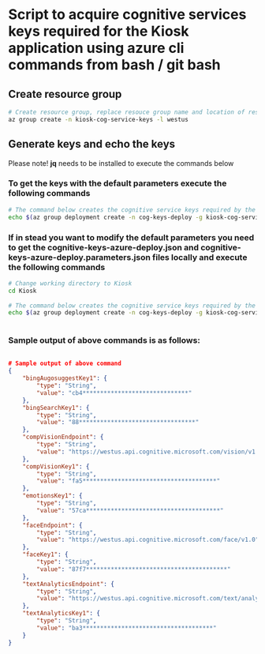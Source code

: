 # Script to acquire cognitive services keys required for the Kiosk application using azure cli commands from bash / git bash

## Create resource group
 ```sh
 # Create resource group, replace resouce group name and location of resource group as required
 az group create -n kiosk-cog-service-keys -l westus

 ```

## Generate keys and echo the keys
Please note! **jq** needs to be installed to execute the commands below

### To get the keys with the default parameters execute the following commands
  ```sh
  # The command below creates the cognitive service keys required by the KIOSK app, and then prints the keys
  echo $(az group deployment create -n cog-keys-deploy -g kiosk-cog-service-keys --template-uri https://raw.githubusercontent.com/Microsoft/Cognitive-Samples-IntelligentKiosk/master/Kiosk/cognitive-keys-azure-deploy.json) | jq '.properties.outputs'

  ```

### If in stead you want to modify the default parameters you need to get the cognitive-keys-azure-deploy.json and cognitive-keys-azure-deploy.parameters.json files locally and execute the following commands
 ```sh    
 # Change working directory to Kiosk
 cd Kiosk
   
 # The command below creates the cognitive service keys required by the KIOSK app, and then prints the keys. You can modifiy the tiers associated with the generated keys by modifying the parameter values
 echo $(az group deployment create -n cog-keys-deploy -g kiosk-cog-service-keys --template-file cognitive-keys-azure-deploy.json --parameters @cognitive-keys-azure-deploy.parameters.json) | jq '.properties.outputs'
     
 ```

### Sample output of above commands is as follows:
    
```json

# Sample output of above command
{
    "bingAugosuggestKey1": {
        "type": "String",
        "value": "cb4******************************"
    },
    "bingSearchKey1": {
        "type": "String",
        "value": "88*********************************"
    },
    "compVisionEndpoint": {
        "type": "String",
        "value": "https://westus.api.cognitive.microsoft.com/vision/v1.0"
    },
    "compVisionKey1": {
        "type": "String",
        "value": "fa5**************************************"
    },
    "emotionsKey1": {
        "type": "String",
        "value": "57ca**************************************"
    },
    "faceEndpoint": {
        "type": "String",
        "value": "https://westus.api.cognitive.microsoft.com/face/v1.0"
    },
    "faceKey1": {
        "type": "String",
        "value": "87f7****************************************"
    },
    "textAnalyticsEndpoint": {
        "type": "String",
        "value": "https://westus.api.cognitive.microsoft.com/text/analytics/v2.0"
    },
    "textAnalyticsKey1": {
        "type": "String",
        "value": "ba3*************************************"
    }
}

```